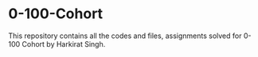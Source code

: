 # 0-100-Cohort
This repository contains all the codes and files, assignments solved for 0-100 Cohort by Harkirat Singh.
